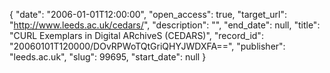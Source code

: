 {
  "date": "2006-01-01T12:00:00", 
  "open_access": true, 
  "target_url": "http://www.leeds.ac.uk/cedars/", 
  "description": "", 
  "end_date": null, 
  "title": "CURL Exemplars in Digital ARchiveS (CEDARS)", 
  "record_id": "20060101T120000/DOvRPWoTQtGriQHYJWDXFA==", 
  "publisher": "leeds.ac.uk", 
  "slug": 99695, 
  "start_date": null
}


